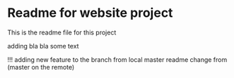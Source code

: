 # Readme for website project

This is the readme file for this project

adding bla bla some text


!!! adding new feature to the branch from local
master readme change from (master on the remote)